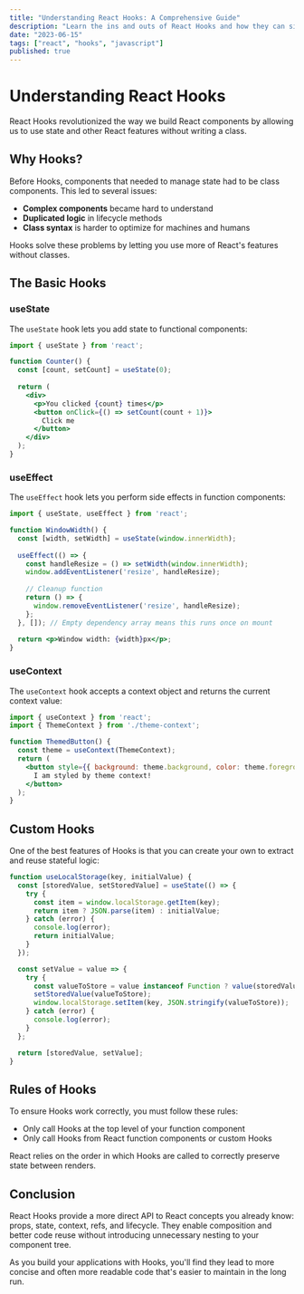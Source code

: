 ```yaml
---
title: "Understanding React Hooks: A Comprehensive Guide"
description: "Learn the ins and outs of React Hooks and how they can simplify your components"
date: "2023-06-15"
tags: ["react", "hooks", "javascript"]
published: true
---
```


# Understanding React Hooks

React Hooks revolutionized the way we build React components by allowing us to use state and other React features without writing a class.

## Why Hooks?

Before Hooks, components that needed to manage state had to be class components. This led to several issues:

- **Complex components** became hard to understand
- **Duplicated logic** in lifecycle methods
- **Class syntax** is harder to optimize for machines and humans

Hooks solve these problems by letting you use more of React's features without classes.

## The Basic Hooks

### useState

The `useState` hook lets you add state to functional components:

```jsx
import { useState } from 'react';

function Counter() {
  const [count, setCount] = useState(0);
  
  return (
    <div>
      <p>You clicked {count} times</p>
      <button onClick={() => setCount(count + 1)}>
        Click me
      </button>
    </div>
  );
}
```

### useEffect

The `useEffect` hook lets you perform side effects in function components:

```jsx
import { useState, useEffect } from 'react';

function WindowWidth() {
  const [width, setWidth] = useState(window.innerWidth);
  
  useEffect(() => {
    const handleResize = () => setWidth(window.innerWidth);
    window.addEventListener('resize', handleResize);
    
    // Cleanup function
    return () => {
      window.removeEventListener('resize', handleResize);
    };
  }, []); // Empty dependency array means this runs once on mount
  
  return <p>Window width: {width}px</p>;
}
```

### useContext

The `useContext` hook accepts a context object and returns the current context value:

```jsx
import { useContext } from 'react';
import { ThemeContext } from './theme-context';

function ThemedButton() {
  const theme = useContext(ThemeContext);
  return (
    <button style={{ background: theme.background, color: theme.foreground }}>
      I am styled by theme context!
    </button>
  );
}
```

## Custom Hooks

One of the best features of Hooks is that you can create your own to extract and reuse stateful logic:

```jsx
function useLocalStorage(key, initialValue) {
  const [storedValue, setStoredValue] = useState(() => {
    try {
      const item = window.localStorage.getItem(key);
      return item ? JSON.parse(item) : initialValue;
    } catch (error) {
      console.log(error);
      return initialValue;
    }
  });

  const setValue = value => {
    try {
      const valueToStore = value instanceof Function ? value(storedValue) : value;
      setStoredValue(valueToStore);
      window.localStorage.setItem(key, JSON.stringify(valueToStore));
    } catch (error) {
      console.log(error);
    }
  };

  return [storedValue, setValue];
}
```

## Rules of Hooks

To ensure Hooks work correctly, you must follow these rules:

- Only call Hooks at the top level of your function component
- Only call Hooks from React function components or custom Hooks

React relies on the order in which Hooks are called to correctly preserve state between renders.

## Conclusion

React Hooks provide a more direct API to React concepts you already know: props, state, context, refs, and lifecycle. They enable composition and better code reuse without introducing unnecessary nesting to your component tree.

As you build your applications with Hooks, you'll find they lead to more concise and often more readable code that's easier to maintain in the long run.